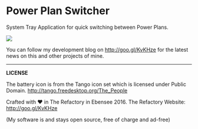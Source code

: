 # Power Plan Switcher

System Tray Application for quick switching between Power Plans.

![](http://therefactory.bplaced.net/data/powerplanswitcher.gif)

You can follow my development blog on http://goo.gl/KvKHze for the latest news on this and other projects of mine.

***

**LICENSE**

The battery icon is from the Tango icon set which is licensed under Public Domain.
http://tango.freedesktop.org/The_People


Crafted with &hearts; in The Refactory in Ebensee 2016.
The Refactory Website: http://goo.gl/KvKHze

(My software is and stays open source, free of charge and ad-free)